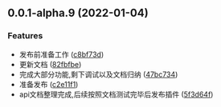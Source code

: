 ## 0.0.1-alpha.9 (2022-01-04)


### Features

* 发布前准备工作 ([c8bf73d](https://github.com/M-cheng-web/web-tracing/commit/c8bf73d5e4476a4098b4979b85c62e9681625e07))
* 更新文档 ([82fbfbe](https://github.com/M-cheng-web/web-tracing/commit/82fbfbef5084e34a6d4fa2aed4cef1869dde6af5))
* 完成大部分功能,剩下调试以及文档归纳 ([47bc734](https://github.com/M-cheng-web/web-tracing/commit/47bc73407fc9a555625c17326048a0411465fcdb))
* 准备发布 ([c2e11f1](https://github.com/M-cheng-web/web-tracing/commit/c2e11f1a936cc826a5ab69f37fd26f236eb13c99))
* api文档整理完成,后续按照文档测试完毕后发布插件 ([5f3d64f](https://github.com/M-cheng-web/web-tracing/commit/5f3d64f1eed0cdcb8234febe5d57e6883fcd1a9c))



